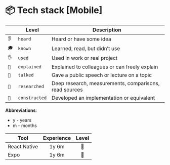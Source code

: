 # 📦 Tech stack [Mobile]

|      | Level         |  Description                                            |
| ---- | ------------- | ------------------------------------------------------- |
| `👂` | `heard`       |  Heard or have some idea                                |
| `🎓` | `known`       |  Learned, read, but didn’t use                          |
| `🖐️` | `used`        |  Used in work or real project                           |
| `🙋` | `explained`   |  Explained to colleagues or can freely explain          |
| `📢` | `talked`      |  Gave a public speech or lecture on a topic             |
| `🔬` | `researched`  |  Deep research, measurements, comparisons, read sources |
| `🚀` | `constructed` |  Developed an implementation or equivalent              |

__Abbreviations__:
- y - years
- m - months

| Tool                   |  Experience  | Level  |
|------------------------|:------------:|:------:|
| React Native           |    1y 6m     |   🙋   |
| Expo                   |    1y 6m     |   🙋   |
